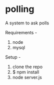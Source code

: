 # polling
A system to ask polls

Requirements - 

1. node
2. mysql

Setup - 

1. clone the repo
2. $ npm install
3. node server.js
